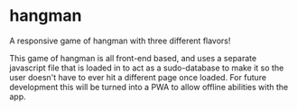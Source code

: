 # hangman
A responsive game of hangman with three different flavors!

This game of hangman is all front-end based, and uses a separate javascript file that is loaded in to act as a sudo-database to make it so the user doesn't have to ever hit a different page once loaded. For future development this will be turned into a PWA to allow offline abilities with the app.
